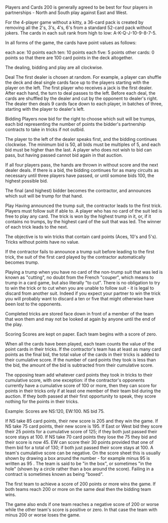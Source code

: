 Players and Cards
200 is generally agreed to be best for four players in partnerships - North and South play against East and West. 

For the 4-player game without a kitty, a 36-card pack is created by removing all the 2's, 3's, 4's, 6's from a standard 52-card pack without jokers. The cards in each suit rank from high to low: A-K-Q-J-10-9-8-7-5.

In all forms of the game, the cards have point values as follows:

each ace: 10 points
each ten: 10 points
each five: 5 points
other cards: 0 points
so that there are 100 card points in the deck altogether.

The dealing, bidding and play are all clockwise.

Deal
The first dealer is chosen at random. For example, a player can shuffle the deck and deal single cards face up to the players starting with the player on the left. The first player who receives a jack is the first dealer. After each hand, the turn to deal passes to the left. Before each deal, the cards are shuffled by the dealer and cut by the opponent to dealer's right. The dealer then deals 9 cards face down to each player, in batches of three, starting with the player to dealer's left.

Bidding
Players now bid for the right to choose which suit will be trumps, each bid representing the number of points the bidder's partnership contracts to take in tricks if not outbid.

The player to the left of the dealer speaks first, and the bidding continues clockwise. The minimum bid is 50, all bids must be multiples of 5, and each bid must be higher than the last. A player who does not wish to bid can pass, but having passed cannot bid again in that auction.

If all four players pass, the hands are thrown in without score and the next dealer deals. If there is a bid, the bidding continues for as many circuits as necessary until three players have passed, or until somone bids 100, the highest possible bid.

The final (and highest) bidder becomes the contractor, and announces which suit will be trump for that hand.


Play
Having announced the trump suit, the contractor leads to the first trick. Players must follow suit if able to. A player who has no card of the suit led is free to play any card. The trick is won by the highest trump in it, or, if it contains no trumps, by the highest card of the suit that was led. The winner of each trick leads to the next.

The objective is to win tricks that contain card points (Aces, 10's and 5's). Tricks without points have no value.

If the contractor fails to announce a trump suit before leading to the first trick, the suit of the first card played by the contractor automatically becomes trump.

Playing a trump when you have no card of the non-trump suit that was led is known as "cutting", no doubt from the French "couper", which means to trump in a card game, but also literally "to cut". There is no obligation to try to win the trick or to cut when you are unable to follow suit - it is legal to discard from another suit. Indeed if you expect your partner to win the trick you will probably want to discard a ten or five that might otherwise have been lost to the opponents.

Completed tricks are stored face down in front of a member of the team that won them and may not be looked at again by anyone until the end of the play.

Scoring
Scores are kept on paper. Each team begins with a score of zero.

When all the cards have been played, each team counts the value of the point cards in their tricks. If the contractor's team has at least as many card points as the final bid, the total value of the cards in their tricks is added to their cumulative score. If the number of card points they took is less than the bid, the amount of the bid is subtracted from their cumulative score.

The opposing team add whatever card points they took in tricks to their cumulative score, with one exception: if the contractor's opponents currently have a cumulative score of 100 or more, then they can score for points in their tricks only if at least one member of their team bid during the auction. If they both passed at their first opportunity to speak, they score nothing for the points in their tricks.

Example: Scores are NS:120, EW:100. NS bid 75.

If NS take 85 card points, their new score is 205 and they win the game.
If NS take 75 card points, their new score is 195. If East or West bid they score their 25 points for a cumulative score of 125; if they both just passed their score stays at 100.
If NS take 70 card points they lose the 75 they bid and their score is now 45. EW can score their 30 points provided that one of them bid for a total of 130; if both just passed their score stays at 100.
A team's cumulative score can be negative. On the score sheet this is usually shown by drawing a box around the number - for example minus 95 is written as  95 . The team is said to be "in the box", or sometimes "in the hole" (shown by a circle rather than a box around the score). Failing in a contract is sometimes known as being "boxed".

The first team to achieve a score of 200 points or more wins the game. If both teams reach 200 or more on the same deal then the bidding team wins.

The game also ends if one team reaches a negative score of 200 or worse while the other team's score is positive or zero. In that case the team with minus 200 or worse loses the game.

